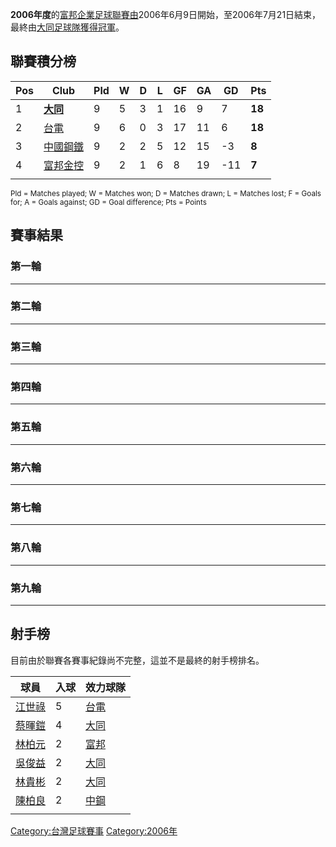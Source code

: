 **2006年度**的[富邦企業足球聯賽由](https://zh.wikipedia.org/wiki/富邦企業足球聯賽 "wikilink")2006年6月9日開始，至2006年7月21日結束，最終由[大同足球隊獲得冠軍](../Page/大同足球隊.md "wikilink")。

## 聯賽積分榜

| Pos | Club                                                     | Pld | W | D | L | GF | GA | GD   | Pts    |
| --- | -------------------------------------------------------- | --- | - | - | - | -- | -- | ---- | ------ |
| 1   | **[大同](../Page/大同足球隊.md "wikilink")**                    | 9   | 5 | 3 | 1 | 16 | 9  | 7    | **18** |
| 2   | [台電](../Page/台電足球隊.md "wikilink")                        | 9   | 6 | 0 | 3 | 17 | 11 | 6    | **18** |
| 3   | [中國鋼鐵](https://zh.wikipedia.org/wiki/中國鋼鐵足球隊 "wikilink") | 9   | 2 | 2 | 5 | 12 | 15 | \-3  | **8**  |
| 4   | [富邦金控](https://zh.wikipedia.org/wiki/富邦金控足球隊 "wikilink") | 9   | 2 | 1 | 6 | 8  | 19 | \-11 | **7**  |
|     |                                                          |     |   |   |   |    |    |      |        |

<small>Pld = Matches played; W = Matches won; D = Matches drawn; L =
Matches lost; F = Goals for; A = Goals against; GD = Goal difference;
Pts = Points</small>

## 賽事結果

### 第一輪

-----

### 第二輪

-----

### 第三輪

-----

### 第四輪

-----

### 第五輪

-----

### 第六輪

-----

### 第七輪

-----

### 第八輪

-----

### 第九輪

-----

## 射手榜

目前由於聯賽各賽事紀錄尚不完整，這並不是最終的射手榜排名。

| 球員                                                  | 入球 | 效力球隊                                                   |
| --------------------------------------------------- | -- | ------------------------------------------------------ |
| [江世祿](../Page/江世祿.md "wikilink")                    | 5  | [台電](../Page/台電足球隊.md "wikilink")                      |
| [蔡暉鎧](https://zh.wikipedia.org/wiki/蔡暉鎧 "wikilink") | 4  | [大同](../Page/大同足球隊.md "wikilink")                      |
| [林柏元](https://zh.wikipedia.org/wiki/林柏元 "wikilink") | 2  | [富邦](https://zh.wikipedia.org/wiki/富邦金控足球隊 "wikilink") |
| [吳俊益](https://zh.wikipedia.org/wiki/吳俊益 "wikilink") | 2  | [大同](../Page/大同足球隊.md "wikilink")                      |
| [林貴彬](../Page/林貴彬.md "wikilink")                    | 2  | [大同](../Page/大同足球隊.md "wikilink")                      |
| [陳柏良](https://zh.wikipedia.org/wiki/陳柏良 "wikilink") | 2  | [中鋼](https://zh.wikipedia.org/wiki/中國鋼鐵足球隊 "wikilink") |
|                                                     |    |                                                        |

[Category:台灣足球賽事](https://zh.wikipedia.org/wiki/Category:台灣足球賽事 "wikilink")
[Category:2006年](https://zh.wikipedia.org/wiki/Category:2006年 "wikilink")